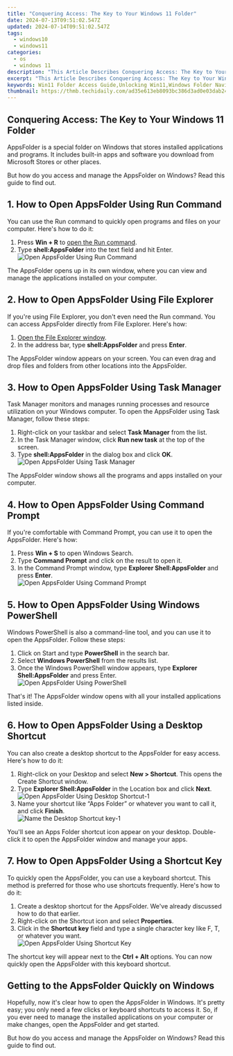 ```yaml
---
title: "Conquering Access: The Key to Your Windows 11 Folder"
date: 2024-07-13T09:51:02.547Z
updated: 2024-07-14T09:51:02.547Z
tags:
  - windows10
  - windows11
categories:
  - os
  - windows 11
description: "This Article Describes Conquering Access: The Key to Your Windows 11 Folder"
excerpt: "This Article Describes Conquering Access: The Key to Your Windows 11 Folder"
keywords: Win11 Folder Access Guide,Unlocking Win11,Windows Folder Navigation,Navigate Win11 Directories,Master Win11 File Access,Open Windows 11 Files Easily,Secure Win11 Folder Permissions
thumbnail: https://thmb.techidaily.com/ad35e613eb8093bc386d3ad0e03dab2452cb6287c2a9dc982549b63b19fe6d70.jpg
---
```


## Conquering Access: The Key to Your Windows 11 Folder

 AppsFolder is a special folder on Windows that stores installed applications and programs. It includes built-in apps and software you download from Microsoft Stores or other places.

 But how do you access and manage the AppsFolder on Windows? Read this guide to find out.

## 1\. How to Open AppsFolder Using Run Command

 You can use the Run command to quickly open programs and files on your computer. Here's how to do it:

1. Press **Win + R** to [open the Run command](https://www.makeuseof.com/windows-open-run-command-dialog-box/).
2. Type **shell:AppsFolder** into the text field and hit Enter.  
![Open AppsFolder Using Run Command](https://static1.makeuseofimages.com/wordpress/wp-content/uploads/2023/07/open-appsfolder-using-run-command.jpg)

 The AppsFolder opens up in its own window, where you can view and manage the applications installed on your computer.

## 2\. How to Open AppsFolder Using File Explorer

 If you're using File Explorer, you don't even need the Run command. You can access AppsFolder directly from File Explorer. Here's how:

1. [Open the File Explorer window](https://www.makeuseof.com/windows-open-file-explorer/).
2. In the address bar, type **shell:AppsFolder** and press **Enter**.

 The AppsFolder window appears on your screen. You can even drag and drop files and folders from other locations into the AppsFolder.

## 3\. How to Open AppsFolder Using Task Manager

 Task Manager monitors and manages running processes and resource utilization on your Windows computer. To open the AppsFolder using Task Manager, follow these steps:

1. Right-click on your taskbar and select **Task Manager** from the list.
2. In the Task Manager window, click **Run new task** at the top of the screen.
3. Type **shell:AppsFolder** in the dialog box and click **OK**.  
![Open AppsFolder Using Task Manager](https://static1.makeuseofimages.com/wordpress/wp-content/uploads/2023/07/open-appsfolder-using-task-manager.jpg)

 The AppsFolder window shows all the programs and apps installed on your computer.

## 4\. How to Open AppsFolder Using Command Prompt

 If you're comfortable with Command Prompt, you can use it to open the AppsFolder. Here's how:

1. Press **Win + S** to open Windows Search.
2. Type **Command Prompt** and click on the result to open it.
3. In the Command Prompt window, type **Explorer Shell:AppsFolder**​ and press **Enter**.  
![Open AppsFolder Using Command Prompt](https://static1.makeuseofimages.com/wordpress/wp-content/uploads/2023/07/open-appsfolder-using-command-prompt.jpg)

## 5\. How to Open AppsFolder Using Windows PowerShell

 Windows PowerShell is also a command-line tool, and you can use it to open the AppsFolder. Follow these steps:

1. Click on Start and type **PowerShell** in the search bar.
2. Select **Windows PowerShell** from the results list.
3. Once the Windows PowerShell window appears, type **Explorer Shell:AppsFolder** and press Enter.  
![Open AppsFolder Using PowerShell](https://static1.makeuseofimages.com/wordpress/wp-content/uploads/2023/07/open-appsfolder-using-powershell.jpg)

 That's it! The AppsFolder window opens with all your installed applications listed inside.

## 6\. How to Open AppsFolder Using a Desktop Shortcut

 You can also create a desktop shortcut to the AppsFolder for easy access. Here's how to do it:

1. Right-click on your Desktop and select **New > Shortcut**. This opens the Create Shortcut window.
2. Type **Explorer Shell:AppsFolder** in the Location box and click **Next**.  
![Open AppsFolder Using Desktop Shortcut-1](https://static1.makeuseofimages.com/wordpress/wp-content/uploads/2023/07/open-appsfolder-using-desktop-shortcut-1.jpg)
3. Name your shortcut like “Apps Folder” or whatever you want to call it, and click **Finish**.  
![Name the Desktop Shortcut key-1](https://static1.makeuseofimages.com/wordpress/wp-content/uploads/2023/07/name-the-desktop-shortcut-key-1.jpg)

 You'll see an Apps Folder shortcut icon appear on your desktop. Double-click it to open the AppsFolder window and manage your apps.

## 7\. How to Open AppsFolder Using a Shortcut Key

 To quickly open the AppsFolder, you can use a keyboard shortcut. This method is preferred for those who use shortcuts frequently. Here's how to do it:

1. Create a desktop shortcut for the AppsFolder. We've already discussed how to do that earlier.
2. Right-click on the Shortcut icon and select **Properties**.
3. Click in the **Shortcut key** field and type a single character key like F, T, or whatever you want.  
![Open AppsFolder Using Shortcut Key](https://static1.makeuseofimages.com/wordpress/wp-content/uploads/2023/07/open-appsfolder-using-shortcut-key.jpg)

 The shortcut key will appear next to the **Ctrl + Alt** options. You can now quickly open the AppsFolder with this keyboard shortcut.

## Getting to the AppsFolder Quickly on Windows

 Hopefully, now it's clear how to open the AppsFolder in Windows. It's pretty easy; you only need a few clicks or keyboard shortcuts to access it. So, if you ever need to manage the installed applications on your computer or make changes, open the AppsFolder and get started.

 But how do you access and manage the AppsFolder on Windows? Read this guide to find out.



<ins class="adsbygoogle"
      style="display:block"
      data-ad-client="ca-pub-7571918770474297"
      data-ad-slot="8358498916"
      data-ad-format="auto"
      data-full-width-responsive="true"></ins>

